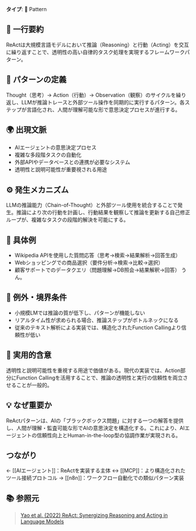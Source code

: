 **タイプ**: 🧩 Pattern

## 📝 一行要約
ReActは大規模言語モデルにおいて推論（Reasoning）と行動（Acting）を交互に繰り返すことで、透明性の高い自律的タスク処理を実現するフレームワークパターン。

## 🎯 パターンの定義
Thought（思考）→ Action（行動）→ Observation（観察）のサイクルを繰り返し、LLMが推論トレースと外部ツール操作を同期的に実行するパターン。各ステップが言語化され、人間が理解可能な形で意思決定プロセスが進行する。

## 🌍 出現文脈
- AIエージェントの意思決定プロセス
- 複雑な多段階タスクの自動化
- 外部APIやデータベースとの連携が必要なシステム
- 透明性と説明可能性が重要視される用途

## ⚙️ 発生メカニズム
LLMの推論能力（Chain-of-Thought）と外部ツール使用を統合することで発生。推論により次の行動を計画し、行動結果を観察して推論を更新する自己修正ループが、複雑なタスクの段階的解決を可能にする。

## 📝 具体例
- Wikipedia APIを使用した質問応答（思考→検索→結果解析→回答生成）
- Webショッピングでの商品選択（要件分析→検索→比較→選択）
- 顧客サポートでのデータクエリ（問題理解→DB照会→結果解釈→回答）
 うん。
## 🚫 例外・境界条件
- 小規模LMでは推論の質が低下し、パターンが機能しない
- リアルタイム性が求められる場合、推論ステップがボトルネックになる
- 従来のテキスト解析による実装では、構造化されたFunction Callingより信頼性が低い

## 🎯 実用的含意
透明性と説明可能性を重視する用途で価値がある。現代の実装では、Action部分にFunction Callingを活用することで、推論の透明性と実行の信頼性を両立させることが一般的。

## 💡 なぜ重要か
ReActパターンは、AIの「ブラックボックス問題」に対する一つの解答を提供し、人間が理解・監査可能な形でAIの意思決定を構造化する。これにより、AIエージェントの信頼性向上とHuman-in-the-loop型の協調作業が実現される。

## つながり
← [[AIエージェント]]：ReActを実装する主体
↔ [[MCP]]：より構造化されたツール接続プロトコル
→ [[n8n]]：ワークフロー自動化での類似パターン実装

## 📚 参照元
> [Yao et al. (2022) ReAct: Synergizing Reasoning and Acting in Language Models](https://arxiv.org/abs/2210.03629)